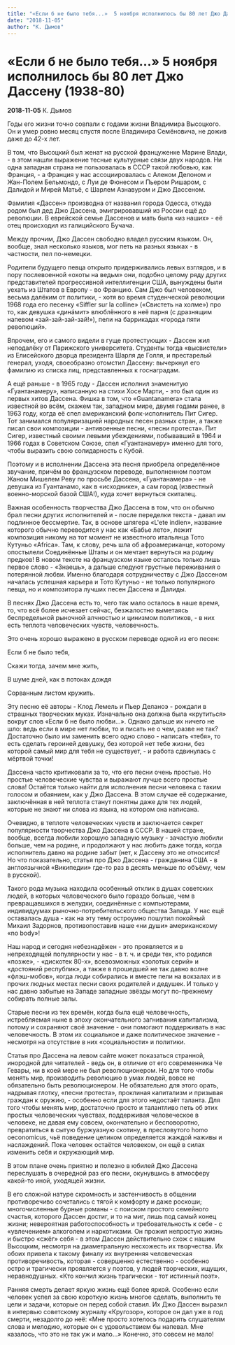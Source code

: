 ```yaml
---
title: "«Если б не было тебя...»  5 ноября исполнилось бы 80 лет Джо Дассену (1938-80)"
date: "2018-11-05"
author: "К. Дымов"
---
```


# «Если б не было тебя...»  5 ноября исполнилось бы 80 лет Джо Дассену (1938-80)

**2018-11-05** К. Дымов

Годы его жизни точно совпали с годами жизни Владимира Высоцкого. Он и умер ровно месяц спустя после Владимира Семёновича, не дожив даже до 42-х лет.

В том, что Высоцкий был женат на русской француженке Марине Влади, - в этом нашли выражение тесные культурные связи двух народов. Ни одна западная страна не пользовалась в СССР такой любовью, как Франция, - а Франция у нас ассоциировалась с Аленом Делоном и Жан-Полем Бельмондо, с Луи де Фюнесом и Пьером Ришаром, с Далидой и Мирей Матьё, с Шарлем Азнавуром и Джо Дассеном.

Фамилия «Дассен» производна от названия города Одесса, откуда родом был дед Джо Дассена, эмигрировавший из России ещё до революции. В еврейской семье Дассенов и мать была «из наших» - её отец происходил из галицийского Бучача.

Между прочим, Джо Дассен свободно владел русским языком. Он, вообще, знал несколько языков, мог петь на разных языках - в частности, пел по-немецки.

Родители будущего певца открыто придерживались левых взглядов, и в пору послевоенной «охоты на ведьм» они, подобно целому ряду других представителей прогрессивной интеллигенции США, вынуждены были уехать из Штатов в Европу - во Францию. Сам Джо был человеком, весьма далёким от политики, - хотя во время студенческой революции 1968 года его песенку «Siffler sur la colline» («Свистеть на холме») про то, как девушка «динáмит» влюблённого в неё парня (с дразнящим напевом «зай-зай-зай-зай!»), пели на баррикадах «города пяти революций».

Впрочем, его и самого видели в гуще протестующих - Дассен жил неподалёку от Парижского университета. Студенты тогда «высвистели» из Елисейского дворца президента Шарля де Голля, и престарелый генерал, уходя, своеобразно отомстил Дассену: вычеркнул его фамилию из списка лиц, представленных к госнаградам.

А ещё раньше - в 1965 году - Дассен исполнил знаменитую «Гуантанамеру», написанную на стихи Хосе Марти, - это был один из первых хитов Дассена. Фишка в том, что «Guantanamera» стала известной во всём, скажем так, западном мире, двумя годами ранее, в 1963 году, когда её спел американский фолк-исполнитель Пит Сигер. Тот занимался популяризацией народных песен разных стран, а также писал свои композиции - антивоенные песни, «песни протеста». Пит Сигер, известный своими левыми убеждениями, побывавший в 1964 и 1966 годах в Советском Союзе, спел «Гуантанамеру» именно для того, чтобы выразить свою солидарность с Кубой.

Поэтому и в исполнении Дассена эта песня приобрела определённое звучание, причём во французском переводе, выполненном поэтом Жаном Мишелем Реву по просьбе Дассена, «Гуантанамера» - не девушка из Гуантанамо, как в «исходнике», а сам город (известный военно-морской базой США!), куда хочет вернуться скиталец.

Важная особенность творчества Джо Дассена в том, что он обычно брал песни других исполнителей и - после переделки текста - давал им подлинное бессмертие. Так, в основе шлягера «L'ete indien», название которого обычно переводится у нас как «Бабье лето», лежит композиция никому на тот момент не известного итальянца Тото Кутуньо «Africa». Там, к слову, речь шла об афроамериканце, которому опостылели Соединённые Штаты и он мечтает вернуться на родину предков! В новом тексте на французском языке осталось только лишь первое слово - «Знаешь», а дальше следуют грустные переживания о потерянной любви. Именно благодаря сотрудничеству с Джо Дассеном началась успешная карьера и Тото Кутуньо - не только популярного певца, но и композитора лучших песен Дассена и Далиды.

В песнях Джо Дассена есть то, чего так мало осталось в наше время, то, что всё более исчезает сейчас, безжалостно выметаясь беспредельной рыночной алчностью и цинизмом политиков, - в них есть теплота человеческих чувств, человечность.

Это очень хорошо выражено в русском переводе одной из его песен:

Если б не было тебя,

Скажи тогда, зачем мне жить,

В шуме дней, как в потоках дождя

Сорванным листом кружить.

Эту песню её авторы - Клод Лемель и Пьер Деланоэ - рождали в страшных творческих муках. Изначально она должна была «крутиться» вокруг слов «Если б не было любви...». Однако дальше их ничего не шло: ведь если в мире нет любви, то и писать не о чем, разве не так? Достаточно было им заменить всего одно слово - написать «тебя», то есть сделать героиней девушку, без которой нет тебе жизни, без которой самый мир для тебя не существует, - и работа сдвинулась с мёртвой точки!

Дассена часто критиковали за то, что его песни очень простые. Но простые человеческие чувства и выражают лучше всего простые слова! Остаётся только найти для исполнения песни человека с таким голосом и обаянием, как у Джо Дассена. В этом случае её содержание, заключённая в ней теплота станут понятны даже для тех людей, которые не знают ни слова из языка, на котором она написана.

Очевидно, в теплоте человеческих чувств и заключается секрет популярности творчества Джо Дассена в СССР. В нашей стране, вообще, всегда любили хорошую западную музыку - зачастую любили больше, чем на родине, и продолжают у нас любить даже тогда, когда исполнитель давно на родине забыт (нет, к Дассену это не относится! Но что показательно, статья про Джо Дассена - гражданина США - в англоязычной «Википедии» где-то раз в десять меньше по объёму, чем в русской).

Такого рода музыка находила особенный отклик в душах советских людей, в которых человеческого было гораздо больше, чем в превращавшихся в желудки, соединённые с компьютерами, индивидуумах рыночно-потребительского общества Запада. У нас ещё оставалась душа - как на эту тему остроумно пошутил покойный Михаил Задорнов, противопоставив наше «ни души» американскому «no body»!

Наш народ и сегодня небезнадёжен - это проявляется и в непреходящей популярности у нас - в т. ч. и среди тех, кто родился «позже», - «дискотек 80-х», всевозможных «золотых серий» и «достояний республик», а также в прошедшей не так давно волне «флэш-мобов», когда люди собирались и вместе пели на вокзалах и в прочих людных местах песни своих родителей и дедушек. И только у нас давно забытые на Западе западные звёзды могут по-прежнему собирать полные залы.

Старые песни из тех времён, когда была ещё человечность, истребляемая ныне в эпоху окончательного загнивания капитализма, потому и сохраняют своё значение - они помогают поддерживать в нас человечность. В этом их социальное и даже политическое значение - несмотря на отсутствие в них «социальности» и политики.

Статья про Дассена на левом сайте может показаться странной, инородной для читателей - ведь он, в отличие от его современника Че Гевары, ни в коей мере не был революционером. Но для того чтобы менять мир, производить революцию в умах людей, вовсе не обязательно быть революционером. Не обязательно для этого орать, надрывая глотку, «песни протеста», проклиная капитализм и призывая граждан к оружию, - особенно если для этого недостаёт таланта. Для того чтобы менять мир, достаточно просто и талантливо петь об этих простых человеческих чувствах, поддерживая человеческое в человеке, не давая ему совсем, окончательно и бесповоротно, превратиться в сытую буржуазную скотину, в пресловутого homo oeconomicus, чьё поведение целиком определяется жаждой наживы и наслаждений. Пока человек остаётся человеком, он ещё в силах изменить себя и окружающий мир.

В этом плане очень приятно и полезно в юбилей Джо Дассена переслушать в очередной раз его песни, окунувшись в атмосферу какой-то иной, уходящей жизни.

В его сложной натуре скромность и застенчивость в общении противоречиво сочетались с тягой к комфорту и даже роскоши; многочисленные бурные романы - с поиском простого семейного счастья, которого Дассен достиг, и то на миг, лишь под самый конец жизни; невероятная работоспособность и требовательность к себе - с «увлечением» алкоголем и наркотиками. Он прожил непростую жизнь и быстро «сжёг» себя - в этом Дассен действительно схож с нашим Высоцким, несмотря на диаметральную несхожесть их творчества. Их обоих привела к такому финалу их внутренняя человеческая противоречивость, которая - совершенно естественно - особенно остро и трагически проявляется у поэтов, у людей творческих, ищущих, неравнодушных. «Кто кончил жизнь трагически - тот истинный поэт».

Ранняя смерть делает яркую жизнь ещё более яркой. Особенно если человек успел за свою короткую жизнь многое сделать, выполнить те цели и задачи, которые он перед собой ставил. Их Джо Дассен выразил в интервью советскому журналу «Кругозор», которое он дал уже в год смерти, незадолго до неё: «Мне просто хотелось подарить слушателям слова и мелодию, которые он с удовольствием бы напевал. Мне казалось, что это не так уж и мало...» Конечно, это совсем не мало!